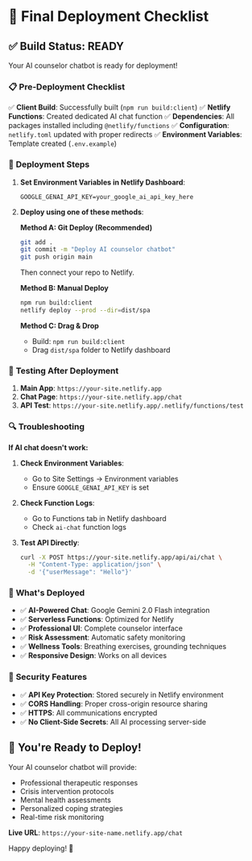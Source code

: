 # 🚀 Final Deployment Checklist

## ✅ **Build Status: READY**

Your AI counselor chatbot is ready for deployment!

### 📋 **Pre-Deployment Checklist**

✅ **Client Build**: Successfully built (`npm run build:client`)
✅ **Netlify Functions**: Created dedicated AI chat function
✅ **Dependencies**: All packages installed including `@netlify/functions`
✅ **Configuration**: `netlify.toml` updated with proper redirects
✅ **Environment Variables**: Template created (`.env.example`)

### 🔧 **Deployment Steps**

1. **Set Environment Variables in Netlify Dashboard**:
   ```
   GOOGLE_GENAI_API_KEY=your_google_ai_api_key_here
   ```

2. **Deploy using one of these methods**:

   **Method A: Git Deploy (Recommended)**
   ```bash
   git add .
   git commit -m "Deploy AI counselor chatbot"
   git push origin main
   ```
   Then connect your repo to Netlify.

   **Method B: Manual Deploy**
   ```bash
   npm run build:client
   netlify deploy --prod --dir=dist/spa
   ```

   **Method C: Drag & Drop**
   - Build: `npm run build:client`
   - Drag `dist/spa` folder to Netlify dashboard

### 🧪 **Testing After Deployment**

1. **Main App**: `https://your-site.netlify.app`
2. **Chat Page**: `https://your-site.netlify.app/chat`
3. **API Test**: `https://your-site.netlify.app/.netlify/functions/test`

### 🔍 **Troubleshooting**

**If AI chat doesn't work:**

1. **Check Environment Variables**:
   - Go to Site Settings → Environment variables
   - Ensure `GOOGLE_GENAI_API_KEY` is set

2. **Check Function Logs**:
   - Go to Functions tab in Netlify dashboard
   - Check `ai-chat` function logs

3. **Test API Directly**:
   ```bash
   curl -X POST https://your-site.netlify.app/api/ai/chat \
     -H "Content-Type: application/json" \
     -d '{"userMessage": "Hello"}'
   ```

### 🎯 **What's Deployed**

- ✅ **AI-Powered Chat**: Google Gemini 2.0 Flash integration
- ✅ **Serverless Functions**: Optimized for Netlify
- ✅ **Professional UI**: Complete counselor interface
- ✅ **Risk Assessment**: Automatic safety monitoring
- ✅ **Wellness Tools**: Breathing exercises, grounding techniques
- ✅ **Responsive Design**: Works on all devices

### 🔐 **Security Features**

- ✅ **API Key Protection**: Stored securely in Netlify environment
- ✅ **CORS Handling**: Proper cross-origin resource sharing
- ✅ **HTTPS**: All communications encrypted
- ✅ **No Client-Side Secrets**: All AI processing server-side

## 🎉 **You're Ready to Deploy!**

Your AI counselor chatbot will provide:
- Professional therapeutic responses
- Crisis intervention protocols
- Mental health assessments
- Personalized coping strategies
- Real-time risk monitoring

**Live URL**: `https://your-site-name.netlify.app/chat`

Happy deploying! 🚀